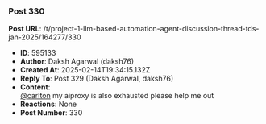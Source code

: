### Post 330
**Post URL**: /t/project-1-llm-based-automation-agent-discussion-thread-tds-jan-2025/164277/330
- **ID**: 595133
- **Author**: Daksh Agarwal (daksh76)
- **Created At**: 2025-02-14T19:34:15.132Z
- **Reply To**: Post 329 (Daksh Agarwal, daksh76)
- **Content**:  
  <a class="mention" href="/u/carlton">@carlton</a> my aiproxy is also exhausted please help me out
- **Reactions**: None
- **Post Number**: 330

